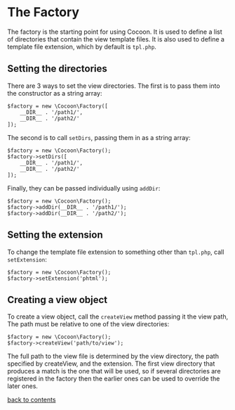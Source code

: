 # The Factory

The factory is the starting point for using Cocoon. It is used to define a list of directories that contain the view template files.
It is also used to define a template file extension, which by default is `tpl.php`.

## Setting the directories

There are 3 ways to set the view directories. The first is to pass them into the constructor as a string array:

    $factory = new \Cocoon\Factory([
        __DIR__ . '/path1/',
        __DIR__ . '/path2/'
    ]);

The second is to call `setDirs`, passing them in as a string array:

    $factory = new \Cocoon\Factory();
    $factory->setDirs([
        __DIR__ . '/path1/',
        __DIR__ . '/path2/'
    ]);

Finally, they can be passed individually using `addDir`:

    $factory = new \Cocoon\Factory();
    $factory->addDir(__DIR__ . '/path1/');
    $factory->addDir(__DIR__ . '/path2/');

## Setting the extension

To change the template file extension to something other than `tpl.php`, call `setExtension`:

    $factory = new \Cocoon\Factory();
    $factory->setExtension('phtml');

## Creating a view object

To create a view object, call the `createView` method passing it the view path,
The path must be relative to one of the view directories:

    $factory = new \Cocoon\Factory();
    $factory->createView('path/to/view');

The full path to the view file is determined by the view directory, the path specified by createView, and the extension.
The first view directory that produces a match is the one that will be used, so if several directories are registered in the factory
then the earlier ones can be used to override the later ones.

[back to contents](contents.md)
